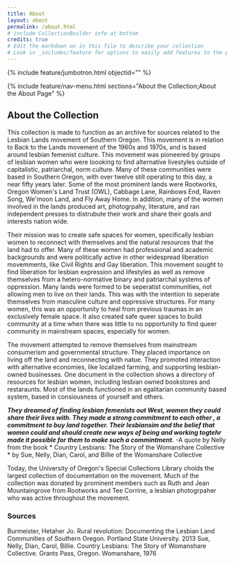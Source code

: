 ```yaml
---
title: About
layout: about
permalink: /about.html
# include CollectionBuilder info at bottom
credits: true
# Edit the markdown on in this file to describe your collection
# Look in _includes/feature for options to easily add features to the page
---
```


{% include feature/jumbotron.html objectid="" %}

{% include feature/nav-menu.html sections="About the Collection;About the About Page" %}

## About the Collection

This collection is made to function as an archive for sources related to the Lesbian Lands movement of Southern Oregon. This movement is in relation to Back to the Lands movement of the 1960s and 1970s, and is based around lesbian femenist culture. This movement was pioneered by groups of lesbian women who were loooking to find alternative livestyles outside of capitalistic, patriarchal, norm culture. Many of these communities were based in Southern Oregon, with over twelve still operating to this day, a near fifty years later. Some of the most prominent lands were Rootworks, Oregon Women's Land Trust (OWL), Cabbage Lane, Rainbows End, Raven Song, We'moon Land, and Fly Away Home. In addition, many of the women involved in the lands produced art, photogrpahy, literature, and ran independent presses to distrubute their work and share their goals and interests nation wide. 

Their mission was to create safe spaces for women, specifically lesbian women to reconnect with themselves and the natural resources that the land had to offer. Many of these women had professional and academic backgrounds and were politically active in other widespread liberation movemments, like Civil Rights and Gay liberation. This movement sought to find liberation for lesbian expression and lifestyles as well as remove themselves from a hetero-normative binary and patriarchal systems of oppression. Many lands were formed to be seperatist communities, not allowing men to live on their lands. This was with the intention to seperate themselves from masculine culture and oppressive structures. For many women, this was an opportunity to heal from previous traumas in an exclusively female space. It also created safe queer spaces to build community at a time when there was little to no opportunity to find queer community in mainstream spaces, especially for women. 

The movement attempted to remove themselves from mainstream consumerism and governmental structure. They placed importance on living off the land and reconnecting with natue. They promoted interaction with alternative economies, like localized farming, and supporting lesbian-owned businesses. One document in the collection shows a directory of resources for lesbian women, including lesbian owned bookstores and restaraunts. Most of the lands functioned in an egalitarian community based system, based in consiousness of yourself and others. 

***They dreamed of finding lesbian femenists out West, women they could share their lives with. They made a strong commitment to each other , a commitment to buy land together. Their lesbiansim and the belief that women could and should create new ways of being and working togtehr made it possible for them to make such a commintment.*** 
-A quote by Nelly from the book * Country Lesbians: The Story of the Womanshare Collective * by Sue, Nelly, Dian, Carol, and Billie of the Womanshare Collective

Today, the University of Oregon's Special Collections Library cholds the largest collection of documentation on the movement. Much of the collection was donated by prominent members such as Ruth and Jean Mountaingrove from Rootworks and Tee Corrine, a lesbian photogrpaher who was active throughout the movement.   

### Sources
Burmeister, Hetaher Jo. Rural revolution: Documenting the Lesbian Land Communities of Southern Oregon. Portland State University. 2013
Sue, Nelly, Dian, Carol, Billie. Country Lesbians: The Story of Womanshare Collective. Grants Pass, Oregon. Womanshare, 1976



